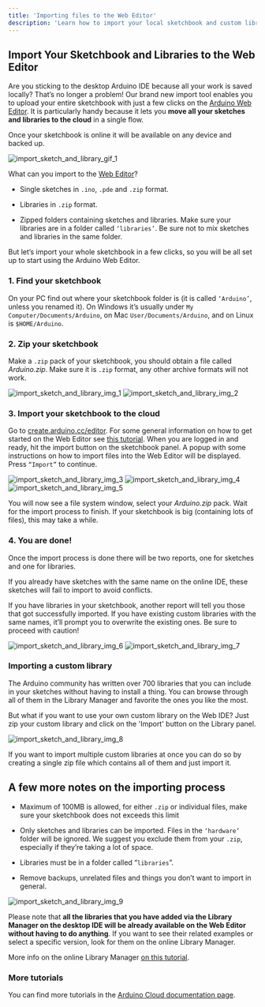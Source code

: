 ```yaml
---
title: 'Importing files to the Web Editor'
description: 'Learn how to import your local sketchbook and custom libraries to the Web Editor.'
---
```


## Import Your Sketchbook and Libraries to the Web Editor

Are you sticking to the desktop Arduino IDE because all your work is saved locally? That’s no longer a problem! Our brand new import tool enables you to upload your entire sketchbook with just a few clicks on the [Arduino Web Editor](https://create.arduino.cc/editor). It is particularly handy because it lets you **move all your sketches and libraries to the cloud** in a single flow.

Once your sketchbook is online it will be available on any device and backed up.

![import_sketch_and_library_gif_1](assets/import_sketch_and_library_gif_1.gif)

What can you import to the [Web Editor](https://create.arduino.cc/editor)?

* Single sketches in `.ino`, `.pde` and `.zip` format.

* Libraries in `.zip` format.

* Zipped folders containing sketches and libraries. Make sure your libraries are in a folder called `‘libraries’`. Be sure not to mix sketches and libraries in the same folder.

But let’s import your whole sketchbook in a few clicks, so you will be all set up to start using the Arduino Web Editor.


### 1. Find your sketchbook

On your PC find out where your sketchbook folder is (it is called `‘Arduino’`, unless you renamed it). On Windows it’s usually under `My Computer/Documents/Arduino`, on Mac `User/Documents/Arduino`, and on Linux is `$HOME/Arduino`.


### 2. Zip your sketchbook

Make a `.zip` pack of your sketchbook, you should obtain a file called *Arduino.zip*. Make sure it is `.zip` format, any other archive formats will not work.

![import_sketch_and_library_img_1](assets/import_sketch_and_library_img_1.jpg)
![import_sketch_and_library_img_2](assets/import_sketch_and_library_img_2.jpg)

### 3. Import your sketchbook to the cloud

Go to [create.arduino.cc/editor](https://create.arduino.cc/editor). For some general information on how to get started on the Web Editor see [this tutorial](https://create.arduino.cc/projecthub/Arduino_Genuino/getting-started-with-arduino-web-editor-4b3e4a?ref=platform&ref_id=424_trending___&offset=0). When you are logged in and ready, hit the import button on the sketchbook panel. A popup with some instructions on how to import files into the Web Editor will be displayed. Press `“Import”` to continue.

![import_sketch_and_library_img_3](assets/import_sketch_and_library_img_3.jpg)
![import_sketch_and_library_img_4](assets/import_sketch_and_library_img_4.png)
![import_sketch_and_library_img_5](assets/import_sketch_and_library_img_5.png)

You will now see a file system window, select your *Arduino.zip* pack. Wait for the import process to finish. If your sketchbook is big (containing lots of files), this may take a while.


### 4. You are done!

Once the import process is done there will be two reports, one for sketches and one for libraries.

If you already have sketches with the same name on the online IDE, these sketches will fail to import to avoid conflicts.

If you have libraries in your sketchbook, another report will tell you those that got successfully imported. If you have existing custom libraries with the same names, it’ll prompt you to overwrite the existing ones. Be sure to proceed with caution!

![import_sketch_and_library_img_6](assets/import_sketch_and_library_img_6.png)
![import_sketch_and_library_img_7](assets/import_sketch_and_library_img_7.png)

### Importing a custom library

The Arduino community has written over 700 libraries that you can include in your sketches without having to install a thing. You can browse through all of them in the Library Manager and favorite the ones you like the most.

But what if you want to use your own custom library on the Web IDE? Just zip your custom library and click on the 'Import' button on the Library panel.

![import_sketch_and_library_img_8](assets/import_sketch_and_library_img_8.jpg)

If you want to import multiple custom libraries at once you can do so by creating a single zip file which contains all of them and just import it.

## A few more notes on the importing process

* Maximum of 100MB is allowed, for either `.zip` or individual files, make sure your sketchbook does not exceeds this limit

* Only sketches and libraries can be imported. Files in the `‘hardware’` folder will be ignored. We suggest you exclude them from your `.zip`, especially if they’re taking a lot of space.

* Libraries must be in a folder called “`libraries`”.

* Remove backups, unrelated files and things you don’t want to import in general.

![import_sketch_and_library_img_9](assets/import_sketch_and_library_img_9.jpg)

Please note that **all the libraries that you have added via the Library Manager on the desktop IDE will be already available on the Web Editor without having to do anything**. If you want to see their related examples or select a specific version, look for them on the online Library Manager.

More info on the online Library Manager [on this tutorial](https://create.arduino.cc/projecthub/Arduino_Genuino/getting-started-with-arduino-web-editor-4b3e4a?ref=platform&ref_id=424_trending___&offset=0#toc-libraries-and-the-arduino-web-editor).

### More tutorials

You can find more tutorials in the [Arduino Cloud documentation page](/arduino-cloud).